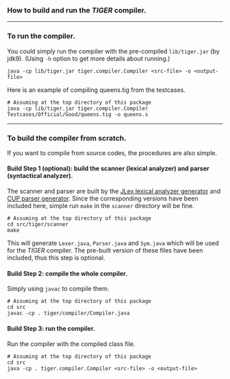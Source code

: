 ### How to build and run the *TIGER* compiler.

------------------------------

### To run the compiler.

You could simply run the compiler with the pre-compiled `lib/tiger.jar` (by jdk9). (Using `-h` option to get more details about running.)

	java -cp lib/tiger.jar tiger.compiler.Compiler <src-file> -o <output-file>

Here is an example of compiling queens.tig from the testcases.

	# Assuming at the top directory of this package
	java -cp lib/tiger.jar tiger.compiler.Compiler Testcases/Official/Good/queens.tig -o queens.s

------------------------------

### To build the compiler from scratch.

If you want to compile from source codes, the procedures are also simple.

#### Build Step 1 (optional): build the scanner (lexical analyzer) and parser (syntactical analyzer).

The scanner and parser are built by the [JLex lexical analyzer generator](http://www.cs.princeton.edu/~appel/modern/java/JLex/) and [CUP parser generator](http://www.cs.princeton.edu/~appel/modern/java/CUP/). Since the corresponding versions have been included here, simple run `make` in the `scanner` directory will be fine.

	# Assuming at the top directory of this package
	cd src/tiger/scanner
	make

This will generate `Lexer.java`, `Parser.java` and `Sym.java` which will be used for the *TIGER* compiler. The pre-built version of these files have been included, thus this step is optional.

#### Build Step 2: compile the whole compiler.

Simply using `javac` to compile them.

	# Assuming at the top directory of this package
	cd src
	javac -cp . tiger/compiler/Compiler.java

#### Build Step 3: run the compiler.

Run the compiler with the compiled class file.

	# Assuming at the top directory of this package
	cd src
	java -cp . tiger.compiler.Compiler <src-file> -o <output-file>


